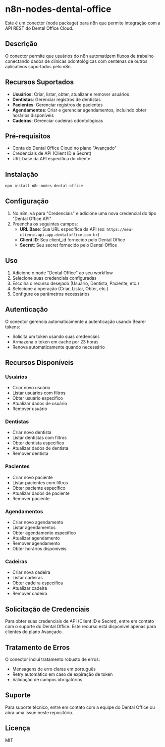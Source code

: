 # n8n-nodes-dental-office

Este é um conector (node package) para n8n que permite integração com a API REST do Dental Office Cloud.

## Descrição

O conector permite que usuários do n8n automatizem fluxos de trabalho conectando dados de clínicas odontológicas com centenas de outros aplicativos suportados pelo n8n.

## Recursos Suportados

- **Usuários**: Criar, listar, obter, atualizar e remover usuários
- **Dentistas**: Gerenciar registros de dentistas
- **Pacientes**: Gerenciar registros de pacientes
- **Agendamentos**: Criar e gerenciar agendamentos, incluindo obter horários disponíveis
- **Cadeiras**: Gerenciar cadeiras odontológicas

## Pré-requisitos

- Conta do Dental Office Cloud no plano "Avançado"
- Credenciais de API (Client ID e Secret)
- URL base da API específica do cliente

## Instalação

```bash
npm install n8n-nodes-dental-office
```

## Configuração

1. No n8n, vá para "Credenciais" e adicione uma nova credencial do tipo "Dental Office API"
2. Preencha os seguintes campos:
   - **URL Base**: Sua URL específica da API (ex: `https://meu-cliente.api.app.dentaloffice.com.br`)
   - **Client ID**: Seu client_id fornecido pelo Dental Office
   - **Secret**: Seu secret fornecido pelo Dental Office

## Uso

1. Adicione o node "Dental Office" ao seu workflow
2. Selecione suas credenciais configuradas
3. Escolha o recurso desejado (Usuário, Dentista, Paciente, etc.)
4. Selecione a operação (Criar, Listar, Obter, etc.)
5. Configure os parâmetros necessários

## Autenticação

O conector gerencia automaticamente a autenticação usando Bearer tokens:
- Solicita um token usando suas credenciais
- Armazena o token em cache por 23 horas
- Renova automaticamente quando necessário

## Recursos Disponíveis

### Usuários
- Criar novo usuário
- Listar usuários com filtros
- Obter usuário específico
- Atualizar dados de usuário
- Remover usuário

### Dentistas
- Criar novo dentista
- Listar dentistas com filtros
- Obter dentista específico
- Atualizar dados de dentista
- Remover dentista

### Pacientes
- Criar novo paciente
- Listar pacientes com filtros
- Obter paciente específico
- Atualizar dados de paciente
- Remover paciente

### Agendamentos
- Criar novo agendamento
- Listar agendamentos
- Obter agendamento específico
- Atualizar agendamento
- Remover agendamento
- Obter horários disponíveis

### Cadeiras
- Criar nova cadeira
- Listar cadeiras
- Obter cadeira específica
- Atualizar cadeira
- Remover cadeira

## Solicitação de Credenciais

Para obter suas credenciais de API (Client ID e Secret), entre em contato com o suporte do Dental Office. Este recurso está disponível apenas para clientes do plano Avançado.

## Tratamento de Erros

O conector inclui tratamento robusto de erros:
- Mensagens de erro claras em português
- Retry automático em caso de expiração de token
- Validação de campos obrigatórios

## Suporte

Para suporte técnico, entre em contato com a equipe do Dental Office ou abra uma issue neste repositório.

## Licença

MIT